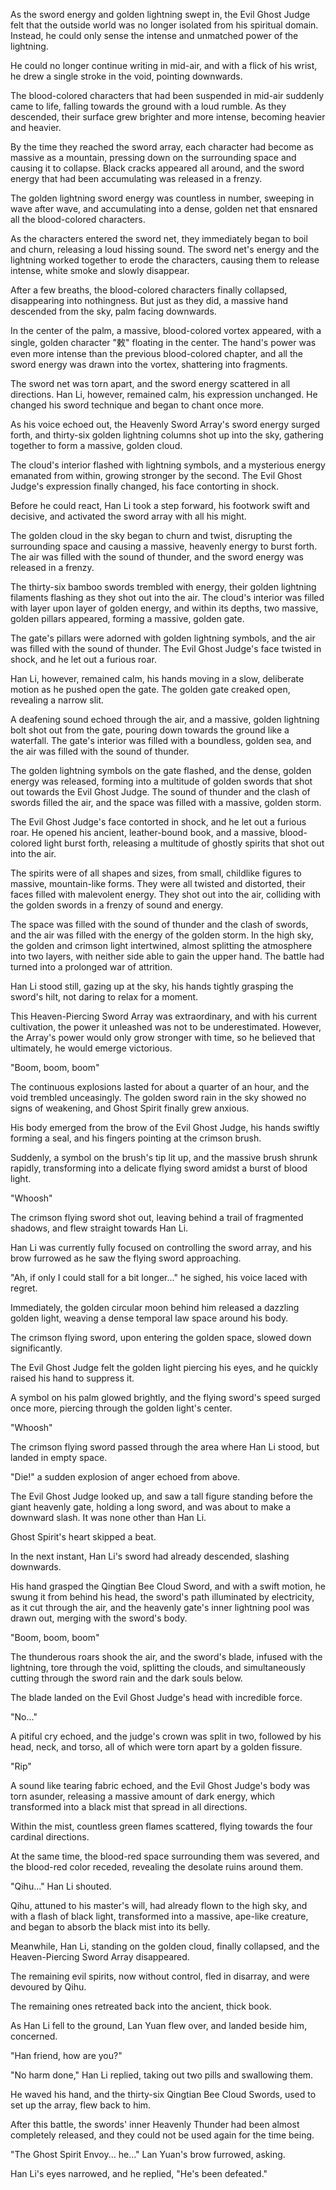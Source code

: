 As the sword energy and golden lightning swept in, the Evil Ghost Judge felt that the outside world was no longer isolated from his spiritual domain. Instead, he could only sense the intense and unmatched power of the lightning.

He could no longer continue writing in mid-air, and with a flick of his wrist, he drew a single stroke in the void, pointing downwards.

The blood-colored characters that had been suspended in mid-air suddenly came to life, falling towards the ground with a loud rumble. As they descended, their surface grew brighter and more intense, becoming heavier and heavier.

By the time they reached the sword array, each character had become as massive as a mountain, pressing down on the surrounding space and causing it to collapse. Black cracks appeared all around, and the sword energy that had been accumulating was released in a frenzy.

The golden lightning sword energy was countless in number, sweeping in wave after wave, and accumulating into a dense, golden net that ensnared all the blood-colored characters.

As the characters entered the sword net, they immediately began to boil and churn, releasing a loud hissing sound. The sword net's energy and the lightning worked together to erode the characters, causing them to release intense, white smoke and slowly disappear.

After a few breaths, the blood-colored characters finally collapsed, disappearing into nothingness. But just as they did, a massive hand descended from the sky, palm facing downwards.

In the center of the palm, a massive, blood-colored vortex appeared, with a single, golden character "敕" floating in the center. The hand's power was even more intense than the previous blood-colored chapter, and all the sword energy was drawn into the vortex, shattering into fragments.

The sword net was torn apart, and the sword energy scattered in all directions. Han Li, however, remained calm, his expression unchanged. He changed his sword technique and began to chant once more.

As his voice echoed out, the Heavenly Sword Array's sword energy surged forth, and thirty-six golden lightning columns shot up into the sky, gathering together to form a massive, golden cloud.

The cloud's interior flashed with lightning symbols, and a mysterious energy emanated from within, growing stronger by the second. The Evil Ghost Judge's expression finally changed, his face contorting in shock.

Before he could react, Han Li took a step forward, his footwork swift and decisive, and activated the sword array with all his might.

The golden cloud in the sky began to churn and twist, disrupting the surrounding space and causing a massive, heavenly energy to burst forth. The air was filled with the sound of thunder, and the sword energy was released in a frenzy.

The thirty-six bamboo swords trembled with energy, their golden lightning filaments flashing as they shot out into the air. The cloud's interior was filled with layer upon layer of golden energy, and within its depths, two massive, golden pillars appeared, forming a massive, golden gate.

The gate's pillars were adorned with golden lightning symbols, and the air was filled with the sound of thunder. The Evil Ghost Judge's face twisted in shock, and he let out a furious roar.

Han Li, however, remained calm, his hands moving in a slow, deliberate motion as he pushed open the gate. The golden gate creaked open, revealing a narrow slit.

A deafening sound echoed through the air, and a massive, golden lightning bolt shot out from the gate, pouring down towards the ground like a waterfall. The gate's interior was filled with a boundless, golden sea, and the air was filled with the sound of thunder.

The golden lightning symbols on the gate flashed, and the dense, golden energy was released, forming into a multitude of golden swords that shot out towards the Evil Ghost Judge. The sound of thunder and the clash of swords filled the air, and the space was filled with a massive, golden storm.

The Evil Ghost Judge's face contorted in shock, and he let out a furious roar. He opened his ancient, leather-bound book, and a massive, blood-colored light burst forth, releasing a multitude of ghostly spirits that shot out into the air.

The spirits were of all shapes and sizes, from small, childlike figures to massive, mountain-like forms. They were all twisted and distorted, their faces filled with malevolent energy. They shot out into the air, colliding with the golden swords in a frenzy of sound and energy.

The space was filled with the sound of thunder and the clash of swords, and the air was filled with the energy of the golden storm.
In the high sky, the golden and crimson light intertwined, almost splitting the atmosphere into two layers, with neither side able to gain the upper hand. The battle had turned into a prolonged war of attrition.

Han Li stood still, gazing up at the sky, his hands tightly grasping the sword's hilt, not daring to relax for a moment.

This Heaven-Piercing Sword Array was extraordinary, and with his current cultivation, the power it unleashed was not to be underestimated. However, the Array's power would only grow stronger with time, so he believed that ultimately, he would emerge victorious.

"Boom, boom, boom"

The continuous explosions lasted for about a quarter of an hour, and the void trembled unceasingly. The golden sword rain in the sky showed no signs of weakening, and Ghost Spirit finally grew anxious.

His body emerged from the brow of the Evil Ghost Judge, his hands swiftly forming a seal, and his fingers pointing at the crimson brush.

Suddenly, a symbol on the brush's tip lit up, and the massive brush shrunk rapidly, transforming into a delicate flying sword amidst a burst of blood light.

"Whoosh"

The crimson flying sword shot out, leaving behind a trail of fragmented shadows, and flew straight towards Han Li.

Han Li was currently fully focused on controlling the sword array, and his brow furrowed as he saw the flying sword approaching.

"Ah, if only I could stall for a bit longer..." he sighed, his voice laced with regret.

Immediately, the golden circular moon behind him released a dazzling golden light, weaving a dense temporal law space around his body.

The crimson flying sword, upon entering the golden space, slowed down significantly.

The Evil Ghost Judge felt the golden light piercing his eyes, and he quickly raised his hand to suppress it.

A symbol on his palm glowed brightly, and the flying sword's speed surged once more, piercing through the golden light's center.

"Whoosh"

The crimson flying sword passed through the area where Han Li stood, but landed in empty space.

"Die!" a sudden explosion of anger echoed from above.

The Evil Ghost Judge looked up, and saw a tall figure standing before the giant heavenly gate, holding a long sword, and was about to make a downward slash. It was none other than Han Li.

Ghost Spirit's heart skipped a beat.

In the next instant, Han Li's sword had already descended, slashing downwards.

His hand grasped the Qingtian Bee Cloud Sword, and with a swift motion, he swung it from behind his head, the sword's path illuminated by electricity, as it cut through the air, and the heavenly gate's inner lightning pool was drawn out, merging with the sword's body.

"Boom, boom, boom"

The thunderous roars shook the air, and the sword's blade, infused with the lightning, tore through the void, splitting the clouds, and simultaneously cutting through the sword rain and the dark souls below.

The blade landed on the Evil Ghost Judge's head with incredible force.

"No..."

A pitiful cry echoed, and the judge's crown was split in two, followed by his head, neck, and torso, all of which were torn apart by a golden fissure.

"Rip"

A sound like tearing fabric echoed, and the Evil Ghost Judge's body was torn asunder, releasing a massive amount of dark energy, which transformed into a black mist that spread in all directions.

Within the mist, countless green flames scattered, flying towards the four cardinal directions.

At the same time, the blood-red space surrounding them was severed, and the blood-red color receded, revealing the desolate ruins around them.

"Qihu..." Han Li shouted.

Qihu, attuned to his master's will, had already flown to the high sky, and with a flash of black light, transformed into a massive, ape-like creature, and began to absorb the black mist into its belly.

Meanwhile, Han Li, standing on the golden cloud, finally collapsed, and the Heaven-Piercing Sword Array disappeared.

The remaining evil spirits, now without control, fled in disarray, and were devoured by Qihu.

The remaining ones retreated back into the ancient, thick book.

As Han Li fell to the ground, Lan Yuan flew over, and landed beside him, concerned.

"Han friend, how are you?"

"No harm done," Han Li replied, taking out two pills and swallowing them.

He waved his hand, and the thirty-six Qingtian Bee Cloud Swords, used to set up the array, flew back to him.

After this battle, the swords' inner Heavenly Thunder had been almost completely released, and they could not be used again for the time being.

"The Ghost Spirit Envoy... he..." Lan Yuan's brow furrowed, asking.

Han Li's eyes narrowed, and he replied, "He's been defeated."